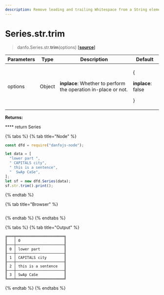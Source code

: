 ```yaml
---
description: Remove leading and trailing Whitespace from a String element
---
```


# Series.str.trim

> danfo.Series.str.**trim**(options) **\[**[**source**](https://github.com/javascriptdata/danfojs/blob/master/src/danfojs-base/core/strings.ts#L675)**]**

| Parameters | Type   | Description                                                    | Default                                                |
| ---------- | ------ | -------------------------------------------------------------- | ------------------------------------------------------ |
| options    | Object | **inplace**: Whether to perform the operation in-place or not. | <p>{</p><p><strong>inplace</strong>: false</p><p>}</p> |

**Returns:**

&#x20; \*\*\*\* return Series

{% tabs %}
{% tab title="Node" %}

```javascript
const dfd = require("danfojs-node");

let data = [
  "lower part ",
  " CAPITALS city",
  " this is a sentence",
  "  SwAp CaSe",
];
let sf = new dfd.Series(data);
sf.str.trim().print();
```

{% endtab %}

{% tab title="Browser" %}

```

```

{% endtab %}
{% endtabs %}

{% tabs %}
{% tab title="Output" %}

```
╔═══╤══════════════════════╗
║   │ 0                    ║
╟───┼──────────────────────╢
║ 0 │ lower part           ║
╟───┼──────────────────────╢
║ 1 │ CAPITALS city        ║
╟───┼──────────────────────╢
║ 2 │ this is a sentence   ║
╟───┼──────────────────────╢
║ 3 │ SwAp CaSe            ║
╚═══╧══════════════════════╝
```

{% endtab %}
{% endtabs %}
